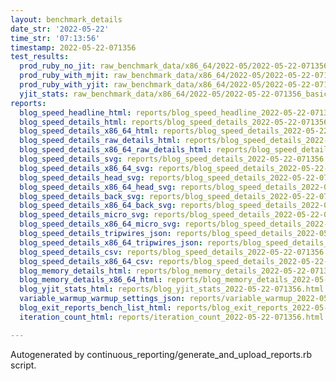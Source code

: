 ```yaml
---
layout: benchmark_details
date_str: '2022-05-22'
time_str: '07:13:56'
timestamp: 2022-05-22-071356
test_results:
  prod_ruby_no_jit: raw_benchmark_data/x86_64/2022-05/2022-05-22-071356_basic_benchmark_prod_ruby_no_jit.json
  prod_ruby_with_mjit: raw_benchmark_data/x86_64/2022-05/2022-05-22-071356_basic_benchmark_prod_ruby_with_mjit.json
  prod_ruby_with_yjit: raw_benchmark_data/x86_64/2022-05/2022-05-22-071356_basic_benchmark_prod_ruby_with_yjit.json
  yjit_stats: raw_benchmark_data/x86_64/2022-05/2022-05-22-071356_basic_benchmark_yjit_stats.json
reports:
  blog_speed_headline_html: reports/blog_speed_headline_2022-05-22-071356.html
  blog_speed_details_html: reports/blog_speed_details_2022-05-22-071356.html
  blog_speed_details_x86_64_html: reports/blog_speed_details_2022-05-22-071356.x86_64.html
  blog_speed_details_raw_details_html: reports/blog_speed_details_2022-05-22-071356.raw_details.html
  blog_speed_details_x86_64_raw_details_html: reports/blog_speed_details_2022-05-22-071356.x86_64.raw_details.html
  blog_speed_details_svg: reports/blog_speed_details_2022-05-22-071356.svg
  blog_speed_details_x86_64_svg: reports/blog_speed_details_2022-05-22-071356.x86_64.svg
  blog_speed_details_head_svg: reports/blog_speed_details_2022-05-22-071356.head.svg
  blog_speed_details_x86_64_head_svg: reports/blog_speed_details_2022-05-22-071356.x86_64.head.svg
  blog_speed_details_back_svg: reports/blog_speed_details_2022-05-22-071356.back.svg
  blog_speed_details_x86_64_back_svg: reports/blog_speed_details_2022-05-22-071356.x86_64.back.svg
  blog_speed_details_micro_svg: reports/blog_speed_details_2022-05-22-071356.micro.svg
  blog_speed_details_x86_64_micro_svg: reports/blog_speed_details_2022-05-22-071356.x86_64.micro.svg
  blog_speed_details_tripwires_json: reports/blog_speed_details_2022-05-22-071356.tripwires.json
  blog_speed_details_x86_64_tripwires_json: reports/blog_speed_details_2022-05-22-071356.x86_64.tripwires.json
  blog_speed_details_csv: reports/blog_speed_details_2022-05-22-071356.csv
  blog_speed_details_x86_64_csv: reports/blog_speed_details_2022-05-22-071356.x86_64.csv
  blog_memory_details_html: reports/blog_memory_details_2022-05-22-071356.html
  blog_memory_details_x86_64_html: reports/blog_memory_details_2022-05-22-071356.x86_64.html
  blog_yjit_stats_html: reports/blog_yjit_stats_2022-05-22-071356.html
  variable_warmup_warmup_settings_json: reports/variable_warmup_2022-05-22-071356.warmup_settings.json
  blog_exit_reports_bench_list_html: reports/blog_exit_reports_2022-05-22-071356.bench_list.html
  iteration_count_html: reports/iteration_count_2022-05-22-071356.html

---
```

Autogenerated by continuous_reporting/generate_and_upload_reports.rb script.
